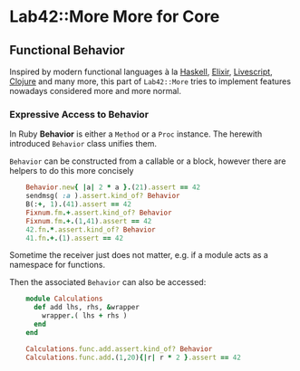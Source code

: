 # Lab42::More More for Core

## Functional Behavior

Inspired by modern functional languages à la [Haskell](http://www.haskell.org/haskellwiki/Haskell), [Elixir](http://elixir-lang.org/), [Livescript](http://livescript.net/), [Clojure](http://clojure.org/) and many more, this part of `Lab42::More` tries to implement features nowadays considered more and more normal.


### Expressive Access to Behavior

In Ruby **Behavior** is either a `Method` or a `Proc` instance. The herewith introduced `Behavior` class unifies them.

`Behavior` can be constructed from a callable or a block, however there are helpers to do this more concisely


```ruby
    Behavior.new{ |a| 2 * a }.(21).assert == 42
    sendmsg( :a ).assert.kind_of? Behavior
    B(:+, 1).(41).assert == 42
    Fixnum.fm.+.assert.kind_of? Behavior
    Fixnum.fm.+.(1,41).assert == 42
    42.fn.*.assert.kind_of? Behavior
    41.fn.+.(1).assert == 42
```

Sometime the receiver just does not matter, e.g. if a module acts as a namespace for
functions.

Then the associated `Behavior` can also be accessed:

```ruby
    module Calculations
      def add lhs, rhs, &wrapper
        wrapper.( lhs + rhs )
      end
    end

    Calculations.func.add.assert.kind_of? Behavior
    Calculations.func.add.(1,20){|r| r * 2 }.assert == 42
```



